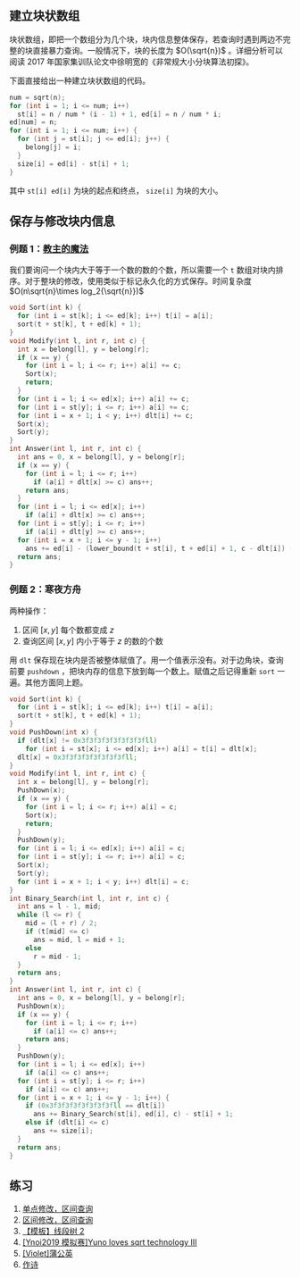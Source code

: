 ## 建立块状数组

块状数组，即把一个数组分为几个块，块内信息整体保存，若查询时遇到两边不完整的块直接暴力查询。一般情况下，块的长度为 $O(\sqrt{n})$ 。详细分析可以阅读 2017 年国家集训队论文中徐明宽的《非常规大小分块算法初探》。

下面直接给出一种建立块状数组的代码。

```cpp
num = sqrt(n);
for (int i = 1; i <= num; i++)
  st[i] = n / num * (i - 1) + 1, ed[i] = n / num * i;
ed[num] = n;
for (int i = 1; i <= num; i++) {
  for (int j = st[i]; j <= ed[i]; j++) {
    belong[j] = i;
  }
  size[i] = ed[i] - st[i] + 1;
}
```

其中 `st[i] ed[i]` 为块的起点和终点， `size[i]` 为块的大小。

## 保存与修改块内信息

### 例题 1：[教主的魔法](https://www.luogu.org/problemnew/show/P2801)

我们要询问一个块内大于等于一个数的数的个数，所以需要一个 `t` 数组对块内排序。对于整块的修改，使用类似于标记永久化的方式保存。时间复杂度 $O(n\sqrt{n}\times log_2{\sqrt{n}})$ 

```cpp
void Sort(int k) {
  for (int i = st[k]; i <= ed[k]; i++) t[i] = a[i];
  sort(t + st[k], t + ed[k] + 1);
}
void Modify(int l, int r, int c) {
  int x = belong[l], y = belong[r];
  if (x == y) {
    for (int i = l; i <= r; i++) a[i] += c;
    Sort(x);
    return;
  }
  for (int i = l; i <= ed[x]; i++) a[i] += c;
  for (int i = st[y]; i <= r; i++) a[i] += c;
  for (int i = x + 1; i < y; i++) dlt[i] += c;
  Sort(x);
  Sort(y);
}
int Answer(int l, int r, int c) {
  int ans = 0, x = belong[l], y = belong[r];
  if (x == y) {
    for (int i = l; i <= r; i++)
      if (a[i] + dlt[x] >= c) ans++;
    return ans;
  }
  for (int i = l; i <= ed[x]; i++)
    if (a[i] + dlt[x] >= c) ans++;
  for (int i = st[y]; i <= r; i++)
    if (a[i] + dlt[y] >= c) ans++;
  for (int i = x + 1; i <= y - 1; i++)
    ans += ed[i] - (lower_bound(t + st[i], t + ed[i] + 1, c - dlt[i]) - t) + 1;
  return ans;
}
```

### 例题 2：寒夜方舟

两种操作：

1.  区间 $[x,y]$ 每个数都变成 $z$ 
2.  查询区间 $[x,y]$ 内小于等于 $z$ 的数的个数

用 `dlt` 保存现在块内是否被整体赋值了。用一个值表示没有。对于边角块，查询前要 `pushdown` ，把块内存的信息下放到每一个数上。赋值之后记得重新 `sort` 一遍。其他方面同上题。

```cpp
void Sort(int k) {
  for (int i = st[k]; i <= ed[k]; i++) t[i] = a[i];
  sort(t + st[k], t + ed[k] + 1);
}
void PushDown(int x) {
  if (dlt[x] != 0x3f3f3f3f3f3f3f3fll)
    for (int i = st[x]; i <= ed[x]; i++) a[i] = t[i] = dlt[x];
  dlt[x] = 0x3f3f3f3f3f3f3f3fll;
}
void Modify(int l, int r, int c) {
  int x = belong[l], y = belong[r];
  PushDown(x);
  if (x == y) {
    for (int i = l; i <= r; i++) a[i] = c;
    Sort(x);
    return;
  }
  PushDown(y);
  for (int i = l; i <= ed[x]; i++) a[i] = c;
  for (int i = st[y]; i <= r; i++) a[i] = c;
  Sort(x);
  Sort(y);
  for (int i = x + 1; i < y; i++) dlt[i] = c;
}
int Binary_Search(int l, int r, int c) {
  int ans = l - 1, mid;
  while (l <= r) {
    mid = (l + r) / 2;
    if (t[mid] <= c)
      ans = mid, l = mid + 1;
    else
      r = mid - 1;
  }
  return ans;
}
int Answer(int l, int r, int c) {
  int ans = 0, x = belong[l], y = belong[r];
  PushDown(x);
  if (x == y) {
    for (int i = l; i <= r; i++)
      if (a[i] <= c) ans++;
    return ans;
  }
  PushDown(y);
  for (int i = l; i <= ed[x]; i++)
    if (a[i] <= c) ans++;
  for (int i = st[y]; i <= r; i++)
    if (a[i] <= c) ans++;
  for (int i = x + 1; i <= y - 1; i++) {
    if (0x3f3f3f3f3f3f3f3fll == dlt[i])
      ans += Binary_Search(st[i], ed[i], c) - st[i] + 1;
    else if (dlt[i] <= c)
      ans += size[i];
  }
  return ans;
}
```

## 练习

1.  [单点修改，区间查询](https://loj.ac/problem/130)
2.  [区间修改，区间查询](https://loj.ac/problem/132)
3.  [【模板】线段树 2](https://www.luogu.org/problemnew/show/P3373)
4.  [\[Ynoi2019 模拟赛\]Yuno loves sqrt technology III](https://www.luogu.org/problemnew/show/P5048)
5.  [\[Violet\]蒲公英](https://www.luogu.org/problemnew/show/P4168)
6.  [作诗](https://www.luogu.org/problemnew/show/P4135)

